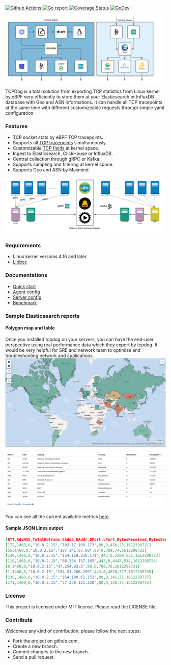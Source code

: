 
[![Github Actions](https://github.com/mehrdadrad/tcpdog/workflows/build/badge.svg)](https://github.com/mehrdadrad/tcpdog/actions?query=workflow%3Abuild) [![Go report](https://goreportcard.com/badge/github.com/mehrdadrad/tcpdog)](https://goreportcard.com/report/github.com/mehrdadrad/tcpdog)  [![Coverage Status](https://coveralls.io/repos/github/mehrdadrad/tcpdog/badge.svg?branch=main)](https://coveralls.io/github/mehrdadrad/tcpdog?branch=main) [![GoDev](https://pkg.go.dev/static/img/badge.svg)](https://pkg.go.dev/github.com/mehrdadrad/tcpdog)

![](docs/imgs/diagram.png)

TCPDog is a total solution from exporting TCP statistics from Linux kernel by eBPF very efficiently to store them at your Elasticsearch or InfluxDB database with Geo and ASN informations. It can handle all TCP tracepoints at the same time with different customizeable requests through simple yaml configuration. 

### Features
- TCP socket stats by eBPF TCP tracepoints.
- Supports all [TCP tracepoints](https://github.com/mehrdadrad/tcpdog/wiki/tracepoints) simultaneously.
- Customizable [TCP fields](https://github.com/mehrdadrad/tcpdog/wiki/metrics) at kernel space. 
- Ingest to Elasticsearch, ClickHouse or InfluxDB.
- Central collection through gRPC or Kafka.
- Supports sampling and filtering at kernel space.
- Supports Geo and ASN by Maxmind.

![topo](docs/imgs/topo.png)

### Requirements
* Linux kernel versions 4.16 and later
* [Libbcc](https://github.com/mehrdadrad/tcpdog/wiki/install-bcc)

### Documentations
* [Quick start](https://github.com/mehrdadrad/tcpdog/wiki/quick-start)
* [Agent config](https://github.com/mehrdadrad/tcpdog/wiki/agent-config)
* [Server config](https://github.com/mehrdadrad/tcpdog/wiki/server-config)
* [Benchmark](https://github.com/mehrdadrad/tcpdog/wiki/benchmark)

### Sample Elasticsearch reports
#### Polygon map and table
Once you installed tcpdog on your servers, you can have the end-user perspective using real performance data which they export by tcpdog. It would be very helpful for SRE and network team to optimize and troubleshooting network and applications.
![kibana](docs/imgs/kibana_map.png)

![kibana](docs/imgs/kibana_table.png)

You can see all the current available metrics [here](https://github.com/mehrdadrad/tcpdog/wiki/metrics).

#### Sample JSON Lines output
```json
[RTT,AdvMSS,TotalRetrans,SAddr,DAddr,DPort,LPort,BytesReceived,BytesSent,timestamp]
[172,1460,0,"10.0.2.15","103.17.108.173",80,0,456,73,1612298721]
[55,1460,0,"10.0.2.15","187.141.67.60",80,0,389,74,1612298722]
[140,1460,0,"10.0.2.15","154.118.230.171",443,0,5209,551,1612298723]
[118,1460,0,"10.0.2.15","88.204.157.165",443,0,4445,514,1612298724]
[8,1460,0,"10.0.2.15","47.254.92.5",80,0,760,70,1612298731]
[1,1460,0,"10.0.2.15","184.51.206.209",443,0,4820,577,1612298735]
[238,1460,0,"10.0.2.15","164.100.61.151",80,0,141,71,1612298737]
[171,1460,0,"10.0.2.15","77.238.121.220",80,0,158,74,1612298742]
```

### License
This project is licensed under MIT license. Please read the LICENSE file.

### Contribute
Welcomes any kind of contribution, please follow the next steps:

- Fork the project on github.com.
- Create a new branch.
- Commit changes to the new branch.
- Send a pull request.
